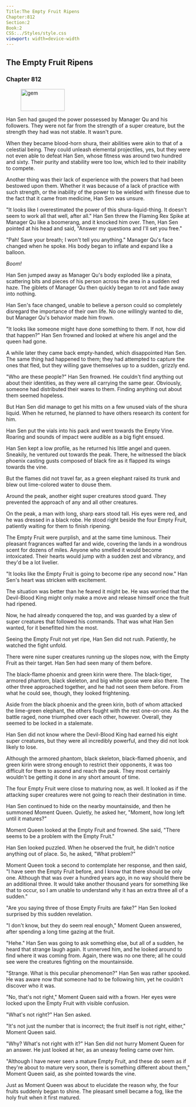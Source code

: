 ```yaml
---
Title:The Empty Fruit Ripens 
Chapter:812 
Section:2 
Book:2 
CSS:../Styles/style.css 
viewport: width=device-width
---
```

  
## The Empty Fruit Ripens
### Chapter 812
  
<figure>
	<img src="../Images/gem.gif" alt="gem" id="gem" width="120" height="60" />
</figure>
  

  
Han Sen had gauged the power possessed by Manager Qu and his followers. They were not far from the strength of a super creature, but the strength they had was not stable. It wasn't pure.

When they became blood-horn shura, their abilities were akin to that of a celestial being. They could unleash elemental projectiles, yes, but they were not even able to defeat Han Sen, whose fitness was around two hundred and sixty. Their purity and stability were too low, which led to their inability to compete.

Another thing was their lack of experience with the powers that had been bestowed upon them. Whether it was because of a lack of practice with such strength, or the inability of the power to be wielded with finesse due to the fact that it came from medicine, Han Sen was unsure.

"It looks like I overestimated the power of this shura-liquid-thing. It doesn't seem to work all that well, after all." Han Sen threw the Flaming Rex Spike at Manager Qu like a boomerang, and it knocked him over. Then, Han Sen pointed at his head and said, "Answer my questions and I'll set you free."

"Pah! Save your breath; I won't tell you anything." Manager Qu's face changed when he spoke. His body began to inflate and expand like a balloon.

*Boom!*

Han Sen jumped away as Manager Qu's body exploded like a pinata, scattering bits and pieces of his person across the area in a sudden red haze. The giblets of Manager Qu then quickly began to rot and fade away into nothing.

Han Sen's face changed, unable to believe a person could so completely disregard the importance of their own life. No one willingly wanted to die, but Manager Qu's behavior made him frown.

"It looks like someone might have done something to them. If not, how did that happen?" Han Sen frowned and looked at where his angel and the queen had gone.

A while later they came back empty-handed, which disappointed Han Sen. The same thing had happened to them; they had attempted to capture the ones that fled, but they willing gave themselves up to a sudden, grizzly end.

"Who are these people?" Han Sen frowned. He couldn't find anything out about their identities, as they were all carrying the same gear. Obviously, someone had distributed their wares to them. Finding anything out about them seemed hopeless.

But Han Sen did manage to get his mitts on a few unused vials of the shura liquid. When he returned, he planned to have others research its content for him.

Han Sen put the vials into his pack and went towards the Empty Vine. Roaring and sounds of impact were audible as a big fight ensued.

Han Sen kept a low profile, as he returned his little angel and queen. Sneakily, he ventured out towards the peak. There, he witnessed the black phoenix casting gusts composed of black fire as it flapped its wings towards the vine.

But the flames did not travel far, as a green elephant raised its trunk and blew out lime-colored water to douse them.

Around the peak, another eight super creatures stood guard. They prevented the approach of any and all other creatures.

On the peak, a man with long, sharp ears stood tall. His eyes were red, and he was dressed in a black robe. He stood right beside the four Empty Fruit, patiently waiting for them to finish ripening.

The Empty Fruit were purplish, and at the same time luminous. Their pleasant fragrances wafted far and wide, covering the lands in a wondrous scent for dozens of miles. Anyone who smelled it would become intoxicated. Their hearts would jump with a sudden zest and vibrancy, and they'd be a lot livelier.

"It looks like the Empty Fruit is going to become ripe any second now." Han Sen's heart was stricken with excitement.

The situation was better than he feared it might be. He was worried that the Devil-Blood King might only make a move and release himself once the fruit had ripened.

Now, he had already conquered the top, and was guarded by a slew of super creatures that followed his commands. That was what Han Sen wanted, for it benefitted him the most.

Seeing the Empty Fruit not yet ripe, Han Sen did not rush. Patiently, he watched the fight unfold.

There were nine super creatures running up the slopes now, with the Empty Fruit as their target. Han Sen had seen many of them before.

The black-flame phoenix and green kirin were there. The black-tiger, armored phantom, black skeleton, and big white goose were also there. The other three approached together, and he had not seen them before. From what he could see, though, they looked frightening.

Aside from the black phoenix and the green kirin, both of whom attacked the lime-green elephant, the others fought with the rest one-on-one. As the battle raged, none triumphed over each other, however. Overall, they seemed to be locked in a stalemate.

Han Sen did not know where the Devil-Blood King had earned his eight super creatures, but they were all incredibly powerful, and they did not look likely to lose.

Although the armored phantom, black skeleton, black-flamed phoenix, and green kirin were strong enough to restrict their opponents, it was too difficult for them to ascend and reach the peak. They most certainly wouldn't be getting it done in any short amount of time.

The four Empty Fruit were close to maturing now, as well. It looked as if the attacking super creatures were not going to reach their destination in time.

Han Sen continued to hide on the nearby mountainside, and then he summoned Moment Queen. Quietly, he asked her, "Moment, how long left until it matures?"

Moment Queen looked at the Empty Fruit and frowned. She said, "There seems to be a problem with the Empty Fruit."

Han Sen looked puzzled. When he observed the fruit, he didn't notice anything out of place. So, he asked, "What problem?"

Moment Queen took a second to contemplate her response, and then said, "I have seen the Empty Fruit before, and I know that there should be only one. Although that was over a hundred years ago, in no way should there be an additional three. It would take another thousand years for something like that to occur, so I am unable to understand why it has an extra three all of a sudden."

"Are you saying three of those Empty Fruits are fake?" Han Sen looked surprised by this sudden revelation.

"I don't know, but they do seem real enough," Moment Queen answered, after spending a long time gazing at the fruit.

"Hehe." Han Sen was going to ask something else, but all of a sudden, he heard that strange laugh again. It unnerved him, and he looked around to find where it was coming from. Again, there was no one there; all he could see were the creatures fighting on the mountainside.

"Strange. What is this peculiar phenomenon?" Han Sen was rather spooked. He was aware now that someone had to be following him, yet he couldn't discover who it was.

"No, that's not right," Moment Queen said with a frown. Her eyes were locked upon the Empty Fruit with visible confusion.

"What's not right?" Han Sen asked.

"It's not just the number that is incorrect; the fruit itself is not right, either," Moment Queen said.

"Why? What's not right with it?" Han Sen did not hurry Moment Queen for an answer. He just looked at her, as an uneasy feeling came over him.

"Although I have never seen a mature Empty Fruit, and these do seem as if they're about to mature very soon, there is something different about them," Moment Queen said, as she pointed towards the vine.

Just as Moment Queen was about to elucidate the reason why, the four fruits suddenly began to shine. The pleasant smell became a fog, like the holy fruit when it first matured.